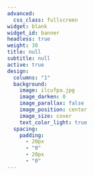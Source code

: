 ```yaml
---
advanced:
  css_class: fullscreen
widget: blank
widget_id: banner
headless: true
weight: 30
title: null
subtitle: null
active: true
design:
  columns: "1"
  background:
    image: ilcufpa.jpg
    image_darken: 0
    image_parallax: false
    image_position: center
    image_size: cover
    text_color_light: true
  spacing:
    padding:
      - 20px
      - "0"
      - 20px
      - "0"
---
```

